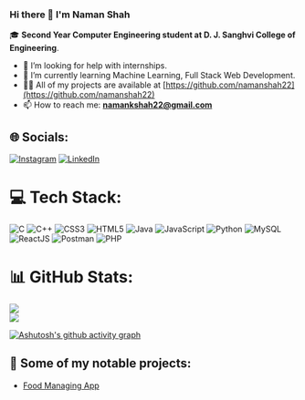 ### Hi there 👋 I'm Naman Shah
🎓 **Second Year Computer Engineering student at D. J. Sanghvi College of Engineering**.
- 🤝 I’m looking for help with internships.
- 🔭 I’m currently learning Machine Learning, Full Stack Web Development.
- 👨‍💻 All of my projects are available at [https://github.com/namanshah22](https://github.com/namanshah22)
- 📫 How to reach me: **namankshah22@gmail.com**

## 🌐 Socials:
[![Instagram](https://img.shields.io/badge/Instagram-%23E4405F.svg?logo=Instagram&logoColor=white)](https://www.instagram.com/namanshah2212/) [![LinkedIn](https://img.shields.io/badge/LinkedIn-%230077B5.svg?logo=linkedin&logoColor=white)](https://www.linkedin.com/in/naman-shah-4ba280220/)

# 💻 Tech Stack:
![C](https://img.shields.io/badge/c-%2300599C.svg?style=flat&logo=c&logoColor=white) ![C++](https://img.shields.io/badge/c++-%2300599C.svg?style=flat&logo=c%2B%2B&logoColor=white) ![CSS3](https://img.shields.io/badge/css3-%231572B6.svg?style=flat&logo=css3&logoColor=white) ![HTML5](https://img.shields.io/badge/html5-%23E34F26.svg?style=flat&logo=html5&logoColor=white) ![Java](https://img.shields.io/badge/java-%23ED8B00.svg?style=flat&logo=java&logoColor=white) ![JavaScript](https://img.shields.io/badge/javascript-%23323330.svg?style=flat&logo=javascript&logoColor=%23F7DF1E) ![Python](https://img.shields.io/badge/python-3670A0?style=flat&logo=python&logoColor=ffdd54) ![MySQL](https://img.shields.io/badge/mysql-%2300f.svg?style=flat&logo=mysql&logoColor=white) ![ReactJS](https://img.shields.io/badge/ReactJS-%2320232a.svg?style=flat&logo=react&logoColor=%2361DAFB)
![Postman](https://img.shields.io/badge/Postman-%23FF6C37.svg?style=flat&logo=Postman&logoColor=white)
![PHP](https://img.shields.io/badge/PHP-%23777BB4.svg?style=flat&logo=php&logoColor=white)

# 📊 GitHub Stats:
![](https://github-readme-streak-stats.herokuapp.com/?user=namanshah22&theme=dark&hide_border=false)<br/>
![](https://github-readme-stats.vercel.app/api/top-langs/?username=namanshah22&theme=dark&hide_border=false&include_all_commits=true&count_private=false&layout=compact)

[![Ashutosh's github activity graph](https://github-readme-activity-graph.vercel.app/graph?username=namanshah22&bg_color=fffff0&color=708090&line=24292e&point=24292e&area=true&hide_border=true)](https://github.com/namanshah22/github-readme-activity-graph)

## 🌟 Some of my notable projects:
- [Food Managing App](https://react-food-app-tau.vercel.app/)



<!--
**namanshah22/namanshah22** is a ✨ _special_ ✨ repository because its `README.md` (this file) appears on your GitHub profile.

Here are some ideas to get you started:

- 🔭 I’m currently working on ...
- 🌱 I’m currently learning ...
- 👯 I’m looking to collaborate on ...
- 🤔 I’m looking for help with ...
- 💬 Ask me about ...
- 📫 How to reach me: ...
- 😄 Pronouns: ...
- ⚡ Fun fact: ...
-->
